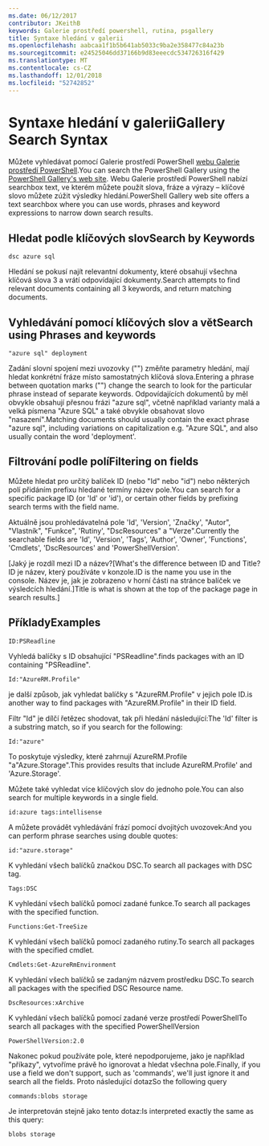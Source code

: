 ```yaml
---
ms.date: 06/12/2017
contributor: JKeithB
keywords: Galerie prostředí powershell, rutina, psgallery
title: Syntaxe hledání v galerii
ms.openlocfilehash: aabcaa1f1b5b641ab5033c9ba2e358477c84a23b
ms.sourcegitcommit: e24525046dd37166b9d83eeecdc534726316f429
ms.translationtype: MT
ms.contentlocale: cs-CZ
ms.lasthandoff: 12/01/2018
ms.locfileid: "52742852"
---
```

# <a name="gallery-search-syntax"></a><span data-ttu-id="03fad-103">Syntaxe hledání v galerii</span><span class="sxs-lookup"><span data-stu-id="03fad-103">Gallery Search Syntax</span></span>

<span data-ttu-id="03fad-104">Můžete vyhledávat pomocí Galerie prostředí PowerShell [webu Galerie prostředí PowerShell](https://www.powershellgallery.com/).</span><span class="sxs-lookup"><span data-stu-id="03fad-104">You can search the PowerShell Gallery using the [PowerShell Gallery's web site](https://www.powershellgallery.com/).</span></span>
<span data-ttu-id="03fad-105">Webu Galerie prostředí PowerShell nabízí searchbox text, ve kterém můžete použít slova, fráze a výrazy – klíčové slovo můžete zúžit výsledky hledání.</span><span class="sxs-lookup"><span data-stu-id="03fad-105">PowerShell Gallery web site offers a text searchbox where you can use words, phrases and keyword expressions to narrow down search results.</span></span>

## <a name="search-by-keywords"></a><span data-ttu-id="03fad-106">Hledat podle klíčových slov</span><span class="sxs-lookup"><span data-stu-id="03fad-106">Search by Keywords</span></span>

    dsc azure sql

<span data-ttu-id="03fad-107">Hledání se pokusí najít relevantní dokumenty, které obsahují všechna klíčová slova 3 a vrátí odpovídající dokumenty.</span><span class="sxs-lookup"><span data-stu-id="03fad-107">Search attempts to find relevant documents containing all 3 keywords, and return matching documents.</span></span>

## <a name="search-using-phrases-and-keywords"></a><span data-ttu-id="03fad-108">Vyhledávání pomocí klíčových slov a vět</span><span class="sxs-lookup"><span data-stu-id="03fad-108">Search using Phrases and keywords</span></span>

    "azure sql" deployment

<span data-ttu-id="03fad-109">Zadání slovní spojení mezi uvozovky ("") změňte parametry hledání, mají hledat konkrétní fráze místo samostatných klíčová slova.</span><span class="sxs-lookup"><span data-stu-id="03fad-109">Entering a phrase between quotation marks ("") change the search to look for the particular phrase instead of separate keywords.</span></span>
<span data-ttu-id="03fad-110">Odpovídajících dokumentů by měl obvykle obsahují přesnou frázi "azure sql", včetně například varianty malá a velká písmena "Azure SQL" a také obvykle obsahovat slovo "nasazení".</span><span class="sxs-lookup"><span data-stu-id="03fad-110">Matching documents should usually contain the exact phrase "azure sql", including variations on capitalization e.g. "Azure SQL", and also usually contain the word 'deployment'.</span></span>

## <a name="filtering-on-fields"></a><span data-ttu-id="03fad-111">Filtrování podle polí</span><span class="sxs-lookup"><span data-stu-id="03fad-111">Filtering on fields</span></span>

<span data-ttu-id="03fad-112">Můžete hledat pro určitý balíček ID (nebo "Id" nebo "id") nebo některých polí přidáním prefixu hledané termíny název pole.</span><span class="sxs-lookup"><span data-stu-id="03fad-112">You can search for a specific package ID (or 'Id' or 'id'), or certain other fields by prefixing search terms with the field name.</span></span>

<span data-ttu-id="03fad-113">Aktuálně jsou prohledávatelná pole 'Id', 'Version', 'Značky', "Autor", "Vlastník", "Funkce", 'Rutiny', "DscResources" a "Verze".</span><span class="sxs-lookup"><span data-stu-id="03fad-113">Currently the searchable fields are 'Id', 'Version', 'Tags', 'Author', 'Owner', 'Functions', 'Cmdlets', 'DscResources' and 'PowerShellVersion'.</span></span>

<span data-ttu-id="03fad-114">[Jaký je rozdíl mezi ID a název?</span><span class="sxs-lookup"><span data-stu-id="03fad-114">[What's the difference between ID and Title?</span></span> <span data-ttu-id="03fad-115">ID je název, který používáte v konzole.</span><span class="sxs-lookup"><span data-stu-id="03fad-115">ID is the name you use in the console.</span></span> <span data-ttu-id="03fad-116">Název je, jak je zobrazeno v horní části na stránce balíček ve výsledcích hledání.]</span><span class="sxs-lookup"><span data-stu-id="03fad-116">Title is what is shown at the top of the package page in search results.]</span></span>

## <a name="examples"></a><span data-ttu-id="03fad-117">Příklady</span><span class="sxs-lookup"><span data-stu-id="03fad-117">Examples</span></span>

    ID:PSReadline
    
<span data-ttu-id="03fad-118">Vyhledá balíčky s ID obsahující "PSReadline".</span><span class="sxs-lookup"><span data-stu-id="03fad-118">finds packages with an ID containing "PSReadline".</span></span>

    Id:"AzureRM.Profile"

<span data-ttu-id="03fad-119">je další způsob, jak vyhledat balíčky s "AzureRM.Profile" v jejich pole ID.</span><span class="sxs-lookup"><span data-stu-id="03fad-119">is another way to find packages with "AzureRM.Profile" in their ID field.</span></span>

<span data-ttu-id="03fad-120">Filtr "Id" je dílčí řetězec shodovat, tak při hledání následující:</span><span class="sxs-lookup"><span data-stu-id="03fad-120">The 'Id' filter is a substring match, so if you search for the following:</span></span>

    Id:"azure"

<span data-ttu-id="03fad-121">To poskytuje výsledky, které zahrnují AzureRM.Profile "a"Azure.Storage".</span><span class="sxs-lookup"><span data-stu-id="03fad-121">This provides results that include AzureRM.Profile' and 'Azure.Storage'.</span></span>

<span data-ttu-id="03fad-122">Můžete také vyhledat více klíčových slov do jednoho pole.</span><span class="sxs-lookup"><span data-stu-id="03fad-122">You can also search for multiple keywords in a single field.</span></span> 

    id:azure tags:intellisense

<span data-ttu-id="03fad-123">A můžete provádět vyhledávání frází pomocí dvojitých uvozovek:</span><span class="sxs-lookup"><span data-stu-id="03fad-123">And you can perform phrase searches using double quotes:</span></span>

    id:"azure.storage"

<span data-ttu-id="03fad-124">K vyhledání všech balíčků značkou DSC.</span><span class="sxs-lookup"><span data-stu-id="03fad-124">To search all packages with DSC tag.</span></span>

    Tags:DSC

<span data-ttu-id="03fad-125">K vyhledání všech balíčků pomocí zadané funkce.</span><span class="sxs-lookup"><span data-stu-id="03fad-125">To search all packages with the specified function.</span></span>

    Functions:Get-TreeSize

<span data-ttu-id="03fad-126">K vyhledání všech balíčků pomocí zadaného rutiny.</span><span class="sxs-lookup"><span data-stu-id="03fad-126">To search all packages with the specified cmdlet.</span></span>

    Cmdlets:Get-AzureRmEnvironment

<span data-ttu-id="03fad-127">K vyhledání všech balíčků se zadaným názvem prostředku DSC.</span><span class="sxs-lookup"><span data-stu-id="03fad-127">To search all packages with the specified DSC Resource name.</span></span>

    DscResources:xArchive

<span data-ttu-id="03fad-128">K vyhledání všech balíčků pomocí zadané verze prostředí PowerShell</span><span class="sxs-lookup"><span data-stu-id="03fad-128">To search all packages with the specified PowerShellVersion</span></span>

    PowerShellVersion:2.0

<span data-ttu-id="03fad-129">Nakonec pokud používáte pole, které nepodporujeme, jako je například "příkazy", vytvoříme právě ho ignorovat a hledat všechna pole.</span><span class="sxs-lookup"><span data-stu-id="03fad-129">Finally, if you use a field we don't support, such as 'commands', we'll just ignore it and search all the fields.</span></span> <span data-ttu-id="03fad-130">Proto následující dotaz</span><span class="sxs-lookup"><span data-stu-id="03fad-130">So the following query</span></span>

    commands:blobs storage

<span data-ttu-id="03fad-131">Je interpretován stejně jako tento dotaz:</span><span class="sxs-lookup"><span data-stu-id="03fad-131">Is interpreted exactly the same as this query:</span></span>

    blobs storage
